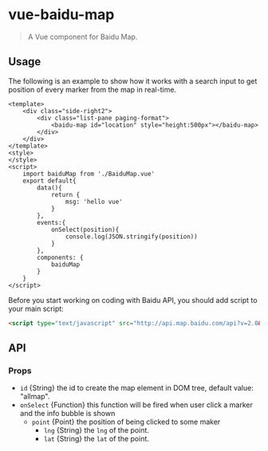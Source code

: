 # vue-baidu-map

> A Vue component for Baidu Map.

## Usage

The following is an example to show how it works with a search input to get
position of every marker from the map in real-time.

```vue
<template>
    <div class="side-right2">
        <div class="list-pane paging-format">
            <baidu-map id="location" style="height:500px"></baidu-map>
        </div>
    </div>
</template>
<style>
</style>
<script>
    import baiduMap from './BaiduMap.vue'
    export default{
        data(){
            return {
                msg: 'hello vue'
            }
        },
        events:{
            onSelect(position){
                console.log(JSON.stringify(position))
            }
        },
        components: {
            baiduMap
        }
    }
</script>
```

Before you start working on coding with Baidu API, you should add script to your main script:

```html
<script type="text/javascript" src="http://api.map.baidu.com/api?v=2.0&ak=your_key"></script>
```

## API

### Props

- `id` {String} the id to create the map element in DOM tree, default value: "allmap".
- `onSelect` {Function} this function will be fired when user click a marker and the info bubble is shown
  - `point` {Point} the position of being clicked to some maker
    - `lng` {String} the `lng` of the point.
    - `lat` {String} the `lat` of the point.
